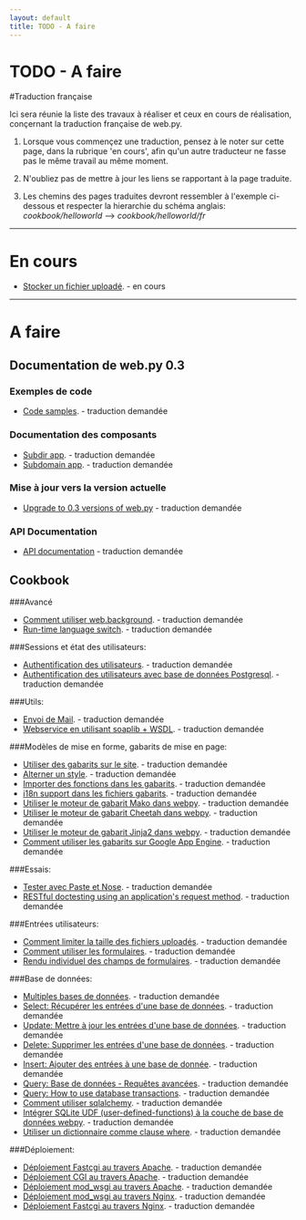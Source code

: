 ```yaml
---
layout: default
title: TODO - A faire
---
```


# TODO - A faire

#Traduction française

Ici sera réunie la liste des travaux à réaliser et ceux en cours de réalisation, conçernant la traduction française de web.py.

1. Lorsque vous commençez une traduction, pensez à le noter sur cette page, dans la rubrique 'en cours',  afin qu'un autre traducteur ne fasse pas le même travail au même moment.

1. N'oubliez pas de mettre à jour les liens se rapportant à la page traduite.

1. Les chemins des pages traduites devront ressembler à l'exemple ci-dessous et respecter la hierarchie du schéma anglais:
	*cookbook/helloworld* --> *cookbook/helloworld/fr*

-------------------------------------------------

# En cours

* [Stocker un fichier uploadé](/cookbook/storeupload). - en cours

---

# A faire

## Documentation de web.py 0.3


### Exemples de code

* [Code samples](/src). - traduction demandée

### Documentation des composants

* [Subdir app](/docs/0.3/apps/subdir). - traduction demandée
* [Subdomain app](/docs/0.3/apps/subdomain). - traduction demandée

### Mise à jour vers la version actuelle 

* [Upgrade to 0.3 versions of web.py](/docs/0.3/upgrade) - traduction demandée

### API Documentation

* [API documentation](/docs/0.3/api) - traduction demandée


## Cookbook


###Avancé

* [Comment utiliser web.background](/cookbook/background). - traduction demandée
* [Run-time language switch](/cookbook/runtime-language-switch). - traduction demandée

###Sessions et état des utilisateurs:


* [Authentification des utilisateurs](/cookbook/userauth). - traduction demandée
* [Authentification des utilisateurs avec base de données Postgresql](/cookbook/userauthpgsql). - traduction demandée


###Utils:

* [Envoi de Mail](/cookbook/sendmail). - traduction demandée
* [Webservice en utilisant soaplib + WSDL](/cookbook/webservice). - traduction demandée

###Modèles de mise en forme, gabarits de mise en page:

* [Utiliser des gabarits sur le site](/cookbook/layout_template). - traduction demandée
* [Alterner un style](/cookbook/alternating_style). - traduction demandée
* [Importer des fonctions dans les gabarits](/cookbook/template_import). - traduction demandée
* [i18n support dans les fichiers gabarits](/cookbook/i18n_support_in_template_file ). - traduction demandée
* [Utiliser le moteur de gabarit Mako dans webpy](/cookbook/template_mako). - traduction demandée
* [Utiliser le moteur de gabarit Cheetah dans webpy](/cookbook/template_cheetah). - traduction demandée
* [Utiliser le moteur de gabarit  Jinja2 dans webpy](/cookbook/template_jinja). - traduction demandée
* [Comment utiliser les gabarits sur Google App Engine](/cookbook/templates_on_gae). - traduction demandée

###Essais:

* [Tester avec Paste et Nose](/cookbook/testing_with_paste_and_nose). - traduction demandée
* [RESTful doctesting using an application's request method](/cookbook/restful_doctesting_using_request). - traduction demandée

###Entrées utilisateurs:



* [Comment limiter la taille des fichiers uploadés](/cookbook/limiting_upload_size). - traduction demandée
* [Comment utiliser les formulaires](/cookbook/forms). - traduction demandée
* [Rendu individuel des champs de formulaires](/cookbook/form_fields). - traduction demandée

###Base de données:

* [Multiples bases de données](/cookbook/multidbs). - traduction demandée
* [Select: Récupérer les entrées d'une base de données](/cookbook/select). - traduction demandée
* [Update: Mettre à jour les entrées d'une base de données](/cookbook/update).  - traduction demandée
* [Delete: Supprimer les entrées d'une base de données](/cookbook/delete). - traduction demandée
* [Insert: Ajouter des entrées à une base de donnée](/cookbook/insert).  - traduction demandée
* [Query: Base de données - Requêtes avancées](/cookbook/query). - traduction demandée
* [Query: How to use database transactions](/cookbook/transactions). - traduction demandée
* [Comment utiliser sqlalchemy](/cookbook/sqlalchemy). - traduction demandée
* [Intégrer SQLite UDF (user-defined-functions) à la couche de base de données webpy](/cookbook/sqlite-udf). - traduction demandée
* [Utiliser un dictionnaire comme clause where](/cookbook/where_dict). - traduction demandée

###Déploiement:

* [Déploiement Fastcgi au travers Apache](/cookbook/fastcgi-apache).  - traduction demandée
* [Déploiement CGI au travers Apache](/cookbook/cgi-apache). - traduction demandée
* [Déploiement mod_wsgi au travers Apache](/cookbook/mod_wsgi-apache ).  - traduction demandée
* [Déploiement mod_wsgi au travers Nginx](/cookbook/mod_wsgi-nginx ).  - traduction demandée
* [Déploiement Fastcgi au travers Nginx](/cookbook/fastcgi-nginx). - traduction demandée